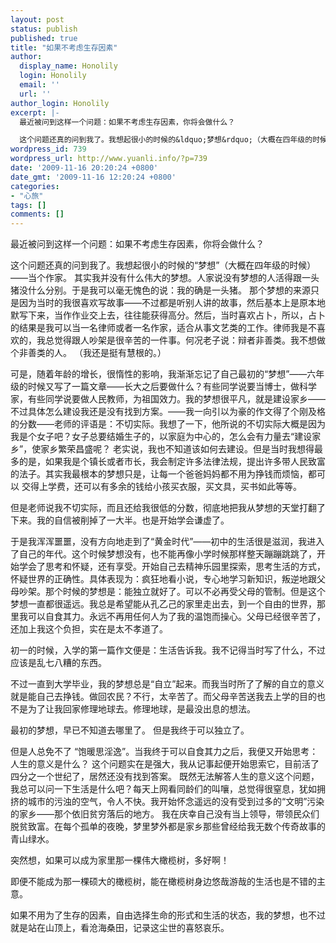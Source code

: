 ```yaml
---
layout: post
status: publish
published: true
title: "如果不考虑生存因素"
author:
  display_name: Honolily
  login: Honolily
  email: ''
  url: ''
author_login: Honolily
excerpt: |-
  最近被问到这样一个问题：如果不考虑生存因素，你将会做什么？

  这个问题还真的问到我了。我想起很小的时候的&ldquo;梦想&rdquo;（大概在四年级的时候）&mdash;&mdash;当个作家。 其实我并没有什么伟大的梦想。人家说没有梦想的人活得跟一头猪没什么分别。于是我可以毫无愧色的说：我的确是一头猪。 那个梦想的来源只是因为当时的我很喜欢写故事&mdash;&mdash;不过都是听别人讲的故事，然后基本上是原本地默写下来，当作作业交上去，往往能获得高分。然后，当时喜欢占卜，所以，占卜的结果是我可以当一名律师或者一名作家，适合从事文艺类的工作。律师我是不喜欢的，我总觉得跟人吵架是很辛苦的一件事。何况老子说：辩者非善类。我不想做个非善类的人。 （我还是挺有慧根的。）
wordpress_id: 739
wordpress_url: http://www.yuanli.info/?p=739
date: '2009-11-16 20:20:24 +0800'
date_gmt: '2009-11-16 12:20:24 +0800'
categories:
- "心旅"
tags: []
comments: []
---
```

<p>最近被问到这样一个问题：如果不考虑生存因素，你将会做什么？</p>
<p>这个问题还真的问到我了。我想起很小的时候的&ldquo;梦想&rdquo;（大概在四年级的时候）&mdash;&mdash;当个作家。 其实我并没有什么伟大的梦想。人家说没有梦想的人活得跟一头猪没什么分别。于是我可以毫无愧色的说：我的确是一头猪。 那个梦想的来源只是因为当时的我很喜欢写故事&mdash;&mdash;不过都是听别人讲的故事，然后基本上是原本地默写下来，当作作业交上去，往往能获得高分。然后，当时喜欢占卜，所以，占卜的结果是我可以当一名律师或者一名作家，适合从事文艺类的工作。律师我是不喜欢的，我总觉得跟人吵架是很辛苦的一件事。何况老子说：辩者非善类。我不想做个非善类的人。 （我还是挺有慧根的。）<a id="more"></a><a id="more-739"></a></p>
<p>可是，随着年龄的增长，很惰性的影响，我渐渐忘记了自己最初的&ldquo;梦想&rdquo;&mdash;&mdash;六年级的时候又写了一篇文章&mdash;&mdash;长大之后要做什么？有些同学说要当博士，做科学家，有些同学说要做人民教师，为祖国效力。我的梦想很平凡，就是建设家乡&mdash;&mdash;不过具体怎么建设我还是没有找到方案。&mdash;&mdash;我一向引以为豪的作文得了个刚及格的分数&mdash;&mdash;老师的评语是：不切实际。我想了一下，他所说的不切实际大概是因为我是个女子吧？女子总要结婚生子的，以家庭为中心的，怎么会有力量去&ldquo;建设家乡&rdquo;，使家乡繁荣昌盛呢？ 老实说，我也不知道该如何去建设。但是当时我想得最多的是，如果我是个镇长或者市长，我会制定许多法律法规，提出许多带人民致富的法子。其实我最根本的梦想只是，让每一个爸爸妈妈都不用为挣钱而烦恼，都可以 交得上学费，还可以有多余的钱给小孩买衣服，买文具，买书如此等等。</p>
<p>但是老师说我不切实际，而且还给我很低的分数，彻底地把我从梦想的天堂打翻了下来。我的自信被削掉了一大半。也是开始学会谦虚了。</p>
<p>于是我浑浑噩噩，没有方向地走到了&ldquo;黄金时代&rdquo;&mdash;&mdash;初中的生活很是滋润，我进入了自己的年代。这个时候梦想没有，也不能再像小学时候那样整天蹦蹦跳跳了，开始学会了思考和怀疑，还有享受。开始自己去精神乐园里探索，思考生活的方式，怀疑世界的正确性。具体表现为：疯狂地看小说，专心地学习新知识，叛逆地跟父母吵架。那个时候的梦想是：能独立就好了。可以不必再受父母的管制。但是这个梦想一直都很遥远。我总是希望能从孔乙己的家里走出去，到一个自由的世界，那里我可以自食其力。永远不再用任何人为了我的温饱而操心。父母已经很辛苦了，还加上我这个负担，实在是太不孝道了。</p>
<p>初一的时候，入学的第一篇作文便是：生活告诉我。我不记得当时写了什么，不过应该是乱七八糟的东西。</p>
<p>不过一直到大学毕业，我的梦想总是&ldquo;自立&rdquo;起来。而我当时所了了解的自立的意义就是能自己去挣钱。做回农民？不行，太辛苦了。而父母辛苦送我去上学的目的也不是为了让我回家修理地球去。修理地球，是最没出息的想法。</p>
<p>最初的梦想，早已不知道去哪里了。 但是我终于可以独立了。</p>
<p>但是人总免不了 &ldquo;饱暖思淫逸&rdquo;。当我终于可以自食其力之后，我便又开始思考：人生的意义是什么？ 这个问题实在是强大，我从记事起便开始思索它，目前活了四分之一个世纪了，居然还没有找到答案。 既然无法解答人生的意义这个问题，我总可以问一下生活是什么吧？每天上网看同龄们的叫嚷，总觉得很窒息，犹如拥挤的城市的污浊的空气，令人不快。我开始怀念遥远的没有受到过多的&ldquo;文明&rdquo;污染的家乡&mdash;&mdash;那个依旧贫穷落后的地方。 我在庆幸自己没有当上领导，带领民众们脱贫致富。在每个孤单的夜晚，梦里梦外都是家乡那些曾经给我无数个传奇故事的青山绿水。</p>
<p>突然想，如果可以成为家里那一棵伟大橄榄树，多好啊！</p>
<p>即便不能成为那一棵硕大的橄榄树，能在橄榄树身边悠哉游哉的生活也是不错的主意。</p>
<p>如果不用为了生存的因素，自由选择生命的形式和生活的状态，我的梦想，也不过就是站在山顶上，看沧海桑田，记录这尘世的喜怒哀乐。</p>

